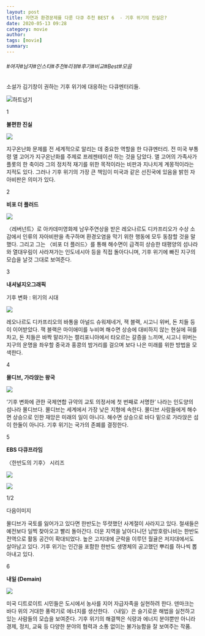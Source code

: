 ```yaml
---
layout: post
title: 자연과 환경문제를 다룬 다큐 추천 BEST 6  - 기후 위기의 진실은?
date: 2020-05-13 09:28
category: movie
author: 
tags: [movie]
summary: 
---
```


###### #여자#남자#인스타#추천#리뷰#후기#비교#Best#모음

소설가 김기창이 권하는 기후 위기에 대응하는 다큐멘터리들.

![하트넘기](https://t1.daumcdn.net/liveboard/emoticon/kakaofriends/v1/niniz4/1.gif)

1

**불편한 진실**

[![](https://img1.daumcdn.net/thumb/R720x0/?fname=https%3A%2F%2Ft1.daumcdn.net%2Fliveboard%2Fbazaarkorea%2F34a048365d6c4b039f9b9e0fae2472e3.JPG)](https://www.harpersbazaar.co.kr/article/45655?utm_source=1boon&utm_medium=referral&utm_campaign=promo_sustainable)

지구온난화 문제를 전 세계적으로 알리는 데 중요한 역할을 한 다큐멘터리. 전 미국 부통령 앨 고어가 지구온난화를 주제로 프레젠테이션 하는 것을 담았다. 앨 고어의 가족사가 플롯의 한 축이라 그의 정치적 재기를 위한 목적이라는 비판과 지나치게 계몽적이라는 지적도 있다. 그러나 기후 위기의 가장 큰 책임이 미국과 같은 선진국에 있음을 밝힌 자아비판은 의미가 있다.

2

**비포 더 플러드**

[![](https://img1.daumcdn.net/thumb/R720x0/?fname=https%3A%2F%2Ft1.daumcdn.net%2Fliveboard%2Fbazaarkorea%2F528644e9c7394e00b879e60a9592e200.JPG)](https://www.harpersbazaar.co.kr/article/45655?utm_source=1boon&utm_medium=referral&utm_campaign=promo_sustainable)

〈레버넌트〉로 아카데미영화제 남우주연상을 받은 레오나르도 디카프리오가 수상 소감에서 인류의 자아비판을 촉구하며 환경오염을 막기 위한 행동에 모두 동참할 것을 말했다. 그리고 그는 〈비포 더 플러드〉를 통해 해수면이 급격히 상승한 태평양의 섬나라와 열대우림이 사라져가는 인도네시아 등을 직접 돌아다니며, 기후 위기에 빠진 지구의 모습을 날것 그대로 보여준다.

3

**내셔널지오그래픽**

기후 변화 : 위기의 시대

[![](https://img1.daumcdn.net/thumb/R720x0/?fname=https%3A%2F%2Ft1.daumcdn.net%2Fliveboard%2Fbazaarkorea%2Ff3bcef4ef51e4fe79ad82fb1b57cc580.JPG)](https://www.harpersbazaar.co.kr/article/45655?utm_source=1boon&utm_medium=referral&utm_campaign=promo_sustainable)

레오나르도 디카프리오의 바통을 아널드 슈워제네거, 잭 블랙, 시고니 위버, 돈 치들 등이 이어받았다. 잭 블랙은 마이애미를 누비며 해수면 상승에 대비하지 않는 현실에 혀를 차고, 돈 치들은 바짝 말라가는 캘리포니아에서 타오르는 갈증을 느끼며, 시고니 위버는 지구의 운명을 좌우할 중국과 홍콩의 밤거리를 걸으며 보다 나은 미래를 위한 방법을 모색한다.  

4

**몰디브, 가라앉는 왕국**

[![](https://img1.daumcdn.net/thumb/R720x0/?fname=https%3A%2F%2Ft1.daumcdn.net%2Fliveboard%2Fbazaarkorea%2F697df38e2243437c906eda49ff2d49e2.JPG)](https://www.harpersbazaar.co.kr/article/45655?utm_source=1boon&utm_medium=referral&utm_campaign=promo_sustainable)

‘기후 변화에 관한 국제연합 규약의 교토 의정서에 첫 번째로 서명한’ 나라는 인도양의 섬나라 몰디브다. 몰디브는 세계에서 가장 낮은 지형에 속한다. 몰디브 사람들에게 해수면 상승으로 인한 재앙은 미래의 일이 아니다. 해수면 상승으로 바다 밑으로 가라앉은 섬이 한둘이 아니다. 기후 위기는 국가의 존폐를 결정한다.

5

**EBS 다큐프라임**

〈한반도의 기후〉 시리즈

![](https://img1.daumcdn.net/thumb/S720x400/?scode=1boon&fname=https://t1.daumcdn.net/liveboard/bazaarkorea/26c72c35cf5942d1b51e216e13d8d1c9.JPG)

![](https://img1.daumcdn.net/thumb/S720x400/?scode=1boon&fname=https://t1.daumcdn.net/liveboard/bazaarkorea/14afcfb047a24be0b997cb69ba1c4bd9.JPG)

1/2

다음이미지

몰디브가 국토를 잃어가고 있다면 한반도는 뚜렷했던 사계절이 사라지고 있다. 철새들은 예전보다 일찍 찾아오고 빨리 돌아간다. 더운 지역을 날아다니던 남방호랑나비는 한반도 전역으로 활동 공간이 확대되었다. 높은 고지대에 군락을 이루던 월귤은 저지대에서도 살아남고 있다. 기후 위기는 인간을 포함한 한반도 생명체의 공고했던 뿌리를 하나씩 뽑아내고 있다.

6

**내일 (Demain)**

[![](https://img1.daumcdn.net/thumb/R720x0/?fname=https%3A%2F%2Ft1.daumcdn.net%2Fliveboard%2Fbazaarkorea%2Ff13d2fd7387a406ab576f668f8b112c5.JPG)](https://www.harpersbazaar.co.kr/article/45655?utm_source=1boon&utm_medium=referral&utm_campaign=promo_sustainable)

미국 디트로이트 시민들은 도시에서 농사를 지어 자급자족을 실현하려 한다. 덴마크는 바다 위의 거대한 풍력기로 에너지를 생산한다. 〈내일〉은 슬기로운 해법을 실천하고 있는 사람들의 모습을 보여준다. 기후 위기의 해결책은 식량과 에너지 분야뿐만 아니라 경제, 정치, 교육 등 다양한 분야의 협력과 소통 없이는 불가능함을 잘 보여주는 작품.